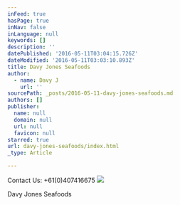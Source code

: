 ```yaml
---
inFeed: true
hasPage: true
inNav: false
inLanguage: null
keywords: []
description: ''
datePublished: '2016-05-11T03:04:15.726Z'
dateModified: '2016-05-11T03:03:10.893Z'
title: Davy Jones Seafoods
author:
  - name: Davy J
    url: ''
sourcePath: _posts/2016-05-11-davy-jones-seafoods.md
authors: []
publisher:
  name: null
  domain: null
  url: null
  favicon: null
starred: true
url: davy-jones-seafoods/index.html
_type: Article

---
```

Contact Us: +61(0)407416675
![](https://s3-us-west-2.amazonaws.com/the-grid-img/p/ac1a67c12cb903ce8dd663adf714a6e0672e5e20.jpg)

Davy Jones Seafoods